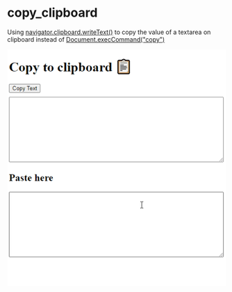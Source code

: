 # copy_clipboard

Using [navigator.clipboard.writeText()](https://alligator.io/js/async-clipboard-api/) to copy the value of a textarea on clipboard instead of [Document.execCommand("copy")](https://developer.mozilla.org/en-US/docs/Web/API/Document/execCommand)

![](demo.gif)
